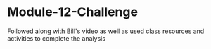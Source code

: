 # Module-12-Challenge

Followed along with Bill's video as well as used class resources and activities to complete the analysis